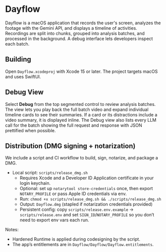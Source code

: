 # Dayflow

Dayflow is a macOS application that records the user's screen, analyzes the footage with the Gemini API, and displays a timeline of activities. Recordings are split into chunks, grouped into analysis batches, and processed in the background. A debug interface lets developers inspect each batch.

## Building
Open `Dayflow.xcodeproj` with Xcode 15 or later. The project targets macOS and uses SwiftUI.

## Debug View
Select **Debug** from the top segmented control to review analysis batches. The view lets you play back the full batch video and expand individual timeline cards to see their summaries. If a card or its distractions include a video summary, it is displayed inline. The Debug view also lists every LLM call for the batch showing the full request and response with JSON prettified when possible.

## Distribution (DMG signing + notarization)

We include a script and CI workflow to build, sign, notarize, and package a DMG.

- Local script: `scripts/release_dmg.sh`
  - Requires Xcode and a Developer ID Application certificate in your login keychain.
  - Optional: set up `notarytool store-credentials` once, then export `NOTARY_PROFILE` or pass Apple ID credentials via env.
  - Run: `chmod +x scripts/release_dmg.sh && ./scripts/release_dmg.sh`
  - Output: `Dayflow.dmg` (stapled if notarization credentials provided)
  - Persistent config: copy `scripts/release.env.example` → `scripts/release.env` and set `SIGN_ID`/`NOTARY_PROFILE` so you don’t need to export env vars each run.

Notes:
- Hardened Runtime is applied during codesigning by the script.
- The app’s entitlements are in `Dayflow/Dayflow/Dayflow.entitlements`.
